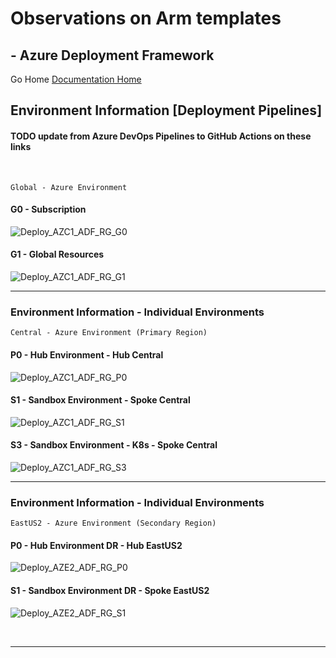 #  Observations on Arm templates # 

## - Azure Deployment Framework ## 
Go Home [Documentation Home](./ARM.md)


## Environment Information [Deployment Pipelines]  
#### TODO update from Azure DevOps Pipelines to GitHub Actions on these links
<br/>

    Global - Azure Environment
#### G0 - Subscription 

![Deploy_AZC1_ADF_RG_G0](https://github.com/brwilkinson/AzureDeploymentFramework/workflows/Deploy_AZC1_ADF_RG_G0/badge.svg?branch=main)

#### G1 - Global Resources

![Deploy_AZC1_ADF_RG_G1](https://github.com/brwilkinson/AzureDeploymentFramework/workflows/Deploy_AZC1_ADF_RG_G1/badge.svg?branch=main)

---

### Environment Information - Individual Environments

    Central - Azure Environment (Primary Region)

#### P0 - Hub Environment - Hub Central

![Deploy_AZC1_ADF_RG_P0](https://github.com/brwilkinson/AzureDeploymentFramework/workflows/Deploy_AZC1_ADF_RG_P0/badge.svg?branch=main)

#### S1 - Sandbox Environment - Spoke Central 

![Deploy_AZC1_ADF_RG_S1](https://github.com/brwilkinson/AzureDeploymentFramework/workflows/Deploy_AZC1_ADF_RG_S1/badge.svg?branch=main)

#### S3 - Sandbox Environment - K8s - Spoke Central 

![Deploy_AZC1_ADF_RG_S3](https://github.com/brwilkinson/AzureDeploymentFramework/workflows/Deploy_AZC1_ADF_RG_S3/badge.svg?branch=main)

---

### Environment Information - Individual Environments

    EastUS2 - Azure Environment (Secondary Region)

#### P0 - Hub Environment DR - Hub EastUS2

![Deploy_AZE2_ADF_RG_P0](https://github.com/brwilkinson/AzureDeploymentFramework/workflows/Deploy_AZE2_ADF_RG_P0/badge.svg?branch=main)

#### S1 - Sandbox Environment DR - Spoke EastUS2

![Deploy_AZE2_ADF_RG_S1](https://github.com/brwilkinson/AzureDeploymentFramework/workflows/Deploy_AZE2_ADF_RG_S1/badge.svg?branch=main)

<br/>

---
